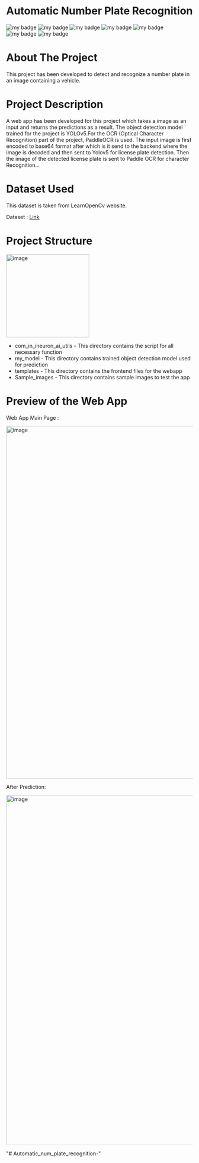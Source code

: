 # Automatic Number Plate Recognition
![my badge](https://img.shields.io/badge/Python-3-blue)
![my badge](https://img.shields.io/badge/Deep-Learning-brightgreen)
![my badge](https://img.shields.io/badge/Flask-App-green)
![my badge](https://img.shields.io/badge/Object-Detection-yellowgreen)
![my badge](https://img.shields.io/badge/YOLO-v5-orange)
![my badge](https://img.shields.io/badge/Paddle-OCR-purple)
![my badge](https://img.shields.io/badge/-GIT-green)

# About The Project

This project has been developed to detect and recognize a number plate in an image containing a vehicle.

# Project Description 

A web app has been developed for this project which takes a image as an input and returns the predictions as a result. The object detection model trained for the project is YOLOv5.For the OCR (Optical Character Recognition) part of the project, PaddleOCR is used. The input image is first encoded to base64 format after which is it send to the backend where the image is decoded and then sent to Yolov5 for license plate detection. Then the image of the detected license plate is sent to Paddle OCR for character Recognition...

# Dataset Used

This dataset is taken from LearnOpenCv website.

Dataset : [Link](https://learnopencv.com/automatic-license-plate-recognition-using-deep-learning#Detection-of-License-plate-using-YOLOv4)

# Project Structure


<img width="224" alt="image" src="https://user-images.githubusercontent.com/58848985/177536115-b7eed8ca-abd9-4c87-9c4c-df1e11d766ed.png">


* com_in_ineuron_ai_utils - This directory contains the script for all necessary function
* my_model - This directory contains trained object detection model used for prediction
* templates - This directory contains the frontend files for the webapp
* Sample_images - This directory contains sample images to test the app

# Preview of the Web App

Web App Main Page :

<img width="950" alt="image" src="https://user-images.githubusercontent.com/58848985/177536510-8ac0efe4-eb8f-4bb3-9e0d-cefc74731365.png">

After Prediction: 

<img width="943" alt="image" src="https://user-images.githubusercontent.com/58848985/177536650-65aa87fc-bd94-4f3a-b1da-973d89f9c127.png">


"# Automatic_num_plate_recognition-" 

